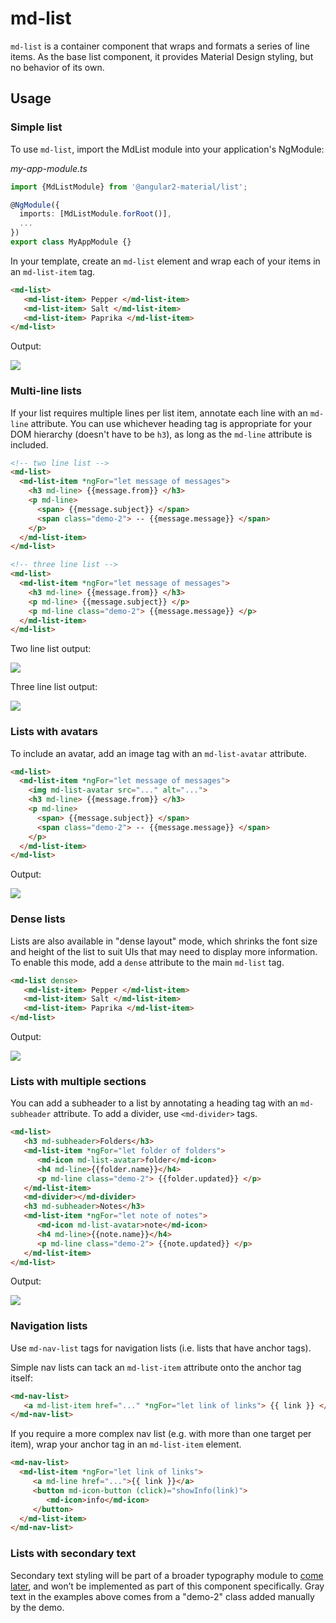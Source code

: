 # md-list

`md-list` is a container component that wraps and formats a series of line items. As the base list component,
 it provides Material Design styling, but no behavior of its own.

## Usage

### Simple list

To use `md-list`, import the MdList module into your application's NgModule:

*my-app-module.ts*
```ts
import {MdListModule} from '@angular2-material/list';

@NgModule({
  imports: [MdListModule.forRoot()],
  ...
})
export class MyAppModule {}
```

In your template, create an `md-list` element and wrap each of your items in an `md-list-item` tag.

```html
<md-list>
   <md-list-item> Pepper </md-list-item>
   <md-list-item> Salt </md-list-item>
   <md-list-item> Paprika </md-list-item>
</md-list>
```

Output:

<img src="https://material.angularjs.org/material2_assets/list/basic-list.png">

### Multi-line lists

If your list requires multiple lines per list item, annotate each line with an `md-line` attribute.
You can use whichever heading tag is appropriate for your DOM hierarchy (doesn't have to be `h3`),
as long as the `md-line` attribute is included.

```html
<!-- two line list -->
<md-list>
  <md-list-item *ngFor="let message of messages">
    <h3 md-line> {{message.from}} </h3>
    <p md-line>
      <span> {{message.subject}} </span>
      <span class="demo-2"> -- {{message.message}} </span>
    </p>
  </md-list-item>
</md-list>

<!-- three line list -->
<md-list>
  <md-list-item *ngFor="let message of messages">
    <h3 md-line> {{message.from}} </h3>
    <p md-line> {{message.subject}} </p>
    <p md-line class="demo-2"> {{message.message}} </p>
  </md-list-item>
</md-list>
```

Two line list output:

<img src="https://material.angularjs.org/material2_assets/list/two-line-list.png">

Three line list output:

<img src="https://material.angularjs.org/material2_assets/list/three-line-list.png">

### Lists with avatars

To include an avatar, add an image tag with an `md-list-avatar` attribute.

```html
<md-list>
  <md-list-item *ngFor="let message of messages">
    <img md-list-avatar src="..." alt="...">
    <h3 md-line> {{message.from}} </h3>
    <p md-line>
      <span> {{message.subject}} </span>
      <span class="demo-2"> -- {{message.message}} </span>
    </p>
  </md-list-item>
</md-list>
```

Output:

<img src="https://material.angularjs.org/material2_assets/list/list-with-avatar-2.png">

### Dense lists
Lists are also available in "dense layout" mode, which shrinks the font size and height of the list
to suit UIs that may need to display more information.  To enable this mode, add a `dense` attribute
to the main `md-list` tag.


```html
<md-list dense>
   <md-list-item> Pepper </md-list-item>
   <md-list-item> Salt </md-list-item>
   <md-list-item> Paprika </md-list-item>
</md-list>
```

Output:

<img src="https://material.angularjs.org/material2_assets/list/dense-list.png">

### Lists with multiple sections

You can add a subheader to a list by annotating a heading tag with an `md-subheader` attribute. To add a divider,
use `<md-divider>` tags.

```html
<md-list>
   <h3 md-subheader>Folders</h3>
   <md-list-item *ngFor="let folder of folders">
      <md-icon md-list-avatar>folder</md-icon>
      <h4 md-line>{{folder.name}}</h4>
      <p md-line class="demo-2"> {{folder.updated}} </p>
   </md-list-item>
   <md-divider></md-divider>
   <h3 md-subheader>Notes</h3>
   <md-list-item *ngFor="let note of notes">
      <md-icon md-list-avatar>note</md-icon>
      <h4 md-line>{{note.name}}</h4>
      <p md-line class="demo-2"> {{note.updated}} </p>
   </md-list-item>
</md-list>
```

Output:

<img src="https://material.angularjs.org/material2_assets/list/subheader-list.png">

### Navigation lists

Use `md-nav-list` tags for navigation lists (i.e. lists that have anchor tags).

Simple nav lists can tack an `md-list-item` attribute onto the anchor tag itself:

```html
<md-nav-list>
   <a md-list-item href="..." *ngFor="let link of links"> {{ link }} </a>
</md-nav-list>
```

If you require a more complex nav list (e.g. with more than one target per item), wrap your anchor tag in an `md-list-item` element.

```html
<md-nav-list>
  <md-list-item *ngFor="let link of links">
     <a md-line href="...">{{ link }}</a>
     <button md-icon-button (click)="showInfo(link)">
        <md-icon>info</md-icon>
     </button>
  </md-list-item>
</md-nav-list>
```

### Lists with secondary text
Secondary text styling will be part of a broader typography module to
[come later](https://github.com/angular/material2/issues/205), and won’t be implemented as part of this component
specifically. Gray text in the examples above comes from a "demo-2" class added manually by the demo.

